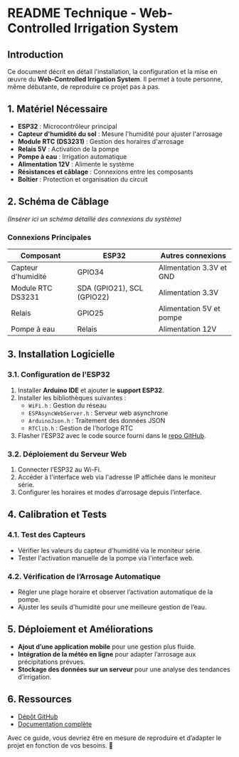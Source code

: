 # README Technique - Web-Controlled Irrigation System

## Introduction
Ce document décrit en détail l'installation, la configuration et la mise en œuvre du **Web-Controlled Irrigation System**. Il permet à toute personne, même débutante, de reproduire ce projet pas à pas.

## 1. Matériel Nécessaire
- **ESP32** : Microcontrôleur principal
- **Capteur d'humidité du sol** : Mesure l'humidité pour ajuster l'arrosage
- **Module RTC (DS3231)** : Gestion des horaires d'arrosage
- **Relais 5V** : Activation de la pompe
- **Pompe à eau** : Irrigation automatique
- **Alimentation 12V** : Alimente le système
- **Résistances et câblage** : Connexions entre les composants
- **Boîtier** : Protection et organisation du circuit

## 2. Schéma de Câblage
*(Insérer ici un schéma détaillé des connexions du système)*

### Connexions Principales
| Composant | ESP32 | Autres connexions |
|-----------|-------|------------------|
| Capteur d'humidité | GPIO34 | Alimentation 3.3V et GND |
| Module RTC DS3231 | SDA (GPIO21), SCL (GPIO22) | Alimentation 3.3V |
| Relais | GPIO25 | Alimentation 5V et pompe |
| Pompe à eau | Relais | Alimentation 12V |

## 3. Installation Logicielle
### 3.1. Configuration de l'ESP32
1. Installer **Arduino IDE** et ajouter le **support ESP32**.
2. Installer les bibliothèques suivantes :
   - `WiFi.h` : Gestion du réseau
   - `ESPAsyncWebServer.h` : Serveur web asynchrone
   - `ArduinoJson.h` : Traitement des données JSON
   - `RTClib.h` : Gestion de l'horloge RTC
3. Flasher l'ESP32 avec le code source fourni dans le [repo GitHub](lien_vers_le_code).

### 3.2. Déploiement du Serveur Web
1. Connecter l’ESP32 au Wi-Fi.
2. Accéder à l'interface web via l'adresse IP affichée dans le moniteur série.
3. Configurer les horaires et modes d’arrosage depuis l’interface.

## 4. Calibration et Tests
### 4.1. Test des Capteurs
- Vérifier les valeurs du capteur d'humidité via le moniteur série.
- Tester l'activation manuelle de la pompe via l'interface web.

### 4.2. Vérification de l’Arrosage Automatique
- Régler une plage horaire et observer l’activation automatique de la pompe.
- Ajuster les seuils d'humidité pour une meilleure gestion de l’eau.

## 5. Déploiement et Améliorations
- **Ajout d’une application mobile** pour une gestion plus fluide.
- **Intégration de la météo en ligne** pour adapter l’arrosage aux précipitations prévues.
- **Stockage des données sur un serveur** pour une analyse des tendances d’irrigation.

## 6. Ressources
- [Dépôt GitHub](lien_vers_le_repo)
- [Documentation complète](lien_vers_la_doc)

Avec ce guide, vous devriez être en mesure de reproduire et d’adapter le projet en fonction de vos besoins. 🚀


